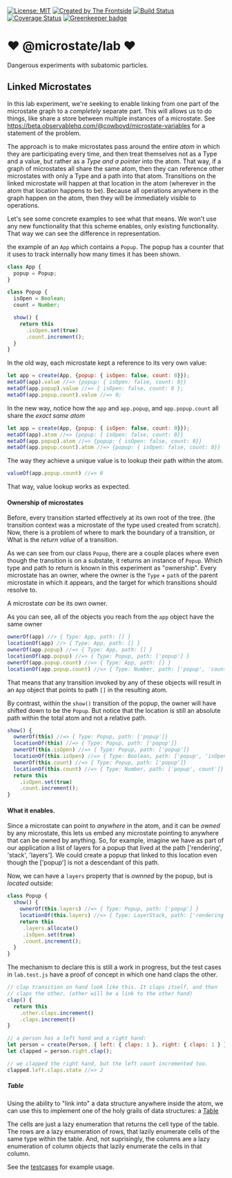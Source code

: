 [![License: MIT](https://img.shields.io/badge/License-MIT-yellow.svg)](https://opensource.org/licenses/MIT)
[![Created by The Frontside](https://img.shields.io/badge/created%20by-frontside.io-blue.svg)](https://frontside.io)
[![Build Status](https://travis-ci.org/microstates/lab.svg?branch=master)](https://travis-ci.org/microstates/lab)
[![Coverage Status](https://coveralls.io/repos/github/microstates/lab/badge.svg?branch=master)](https://coveralls.io/github/microstates/lab?branch=master)
[![Greenkeeper badge](https://badges.greenkeeper.io/microstates/lab.svg)](https://greenkeeper.io/)


# ❤ @microstate/lab ❤️

Dangerous experiments with subatomic particles.


## Linked Microstates

In this lab experiment, we're seeking to enable linking from one part
of the microstate graph to a _completely_ separate part. This will
allows us to do things, like share a store between multiple instances
of a microstate. See
https://beta.observablehq.com/@cowboyd/microstate-variables for a
statement of the problem.


The approach is to make microstates pass around the entire _atom_ in
which they are participating every time, and then treat themselves not
as a Type and a value, but rather as a _Type and a pointer_ into the
atom. That way, if a graph of microstates all share the same atom,
then they can reference other microstates with only a Type and a path into
that atom. Transitions on the linked microstate will happen at that
location in the atom (wherever in the atom that location happens to
be). Because all operations anywhere in the graph happen on the atom,
then they will be immediately visible to operations.

Let's see some concrete examples to see what that means. We won't use
any new functionality that this scheme enables, only existing
functionality. That way we can see the difference in representation.

the example of an `App` which contains a `Popup`. The popup has a
counter that it uses to track internally how many times it has been shown.



``` javascript
class App {
  popup = Popup;
}

class Popup {
  isOpen = Boolean;
  count = Number;

  show() {
    return this
      .isOpen.set(true)
      .count.increment();
  }
}
```

In the old way, each microstate kept a reference to its very own
value:

``` javascript
let app = create(App, {popup: { isOpen: false, count: 0}});
metaOf(app).value //=> {popup: { isOpen: false, count: 0}}
metaOf(app.popup).value //=> { isOpen: false, count: 0 };
metaOf(app.popup.count).value //=> 0;
```

In the new way, notice how the `app` and `app.popup`, and
`app.popup.count` all share the _exact same atom_

``` javascript
let app = create(App, {popup: { isOpen: false, count: 0}});
metaOf(app).atom //=> {popup: { isOpen: false, count: 0}}
metaOf(app.popup).atom //=> {popup: { isOpen: false, count: 0}}
metaOf(app.popup.count).atom //=> {popup: { isOpen: false, count: 0}}
```

The way they achieve a unique value is to lookup their path within
the atom.


``` javascript
valueOf(app.popup.count) //=> 0
```

That way, value lookup works as expected.

#### Ownership of microstates

Before, every transition started effectively at its own root of
the tree. (the transition context was a microstate of the type used
created from scratch). Now, there is a problem of where to mark the
boundary of a transition, or What is the _return value_ of a
transition.

As we can see from our class `Popup`, there are a couple places
where even though the transition is on a substate, it returns an
instance of `Popup`. Which type and path to return is known in this
experiment as "ownership". Every microstate has an owner, where the
owner is the `Type` + `path` of the parent microstate in which it
appears, and the target for which transitions should resolve to.

A microstate _can_ be its own owner.

As you can see, all of the objects you reach from the `app` object
have the same owner

``` javascript
ownerOf(app) //> { Type: App, path: [] }
locationOf(app) //> { Type: App, path: [] }
ownerOf(app.popup) //=> { Type: App, path: [] }
locationOf(app.popup) //=> { Type: Popup, path: ['popup'] }
ownerOf(app.popup.count) //=> { Type: App, path: [] }
locationOf(app.popup.count) //=> { Type: Number, path: ['popup', 'count'] }
```

That means that any transition invoked by any of these objects will
result in an `App` object that points to path `[]` in the resulting
atom.

By contrast, within the `show()` transition of the popup, the owner
will have shifted down to be the `Popup`. But notice that the location
is still an absolute path within the total atom and not a relative path.

``` javascript
show() {
  ownerOf(this) //=> { Type: Popup, path: ['popup']}
  locationOf(this) //=> { Type: Popup, path: ['popup']}
  ownerOf(this.isOpen) //=> { Type: Popup, path: ['popup']}
  locationOf(this.isOpen) //=> { Type: Boolean, path: ['popup', 'isOpen']}
  ownerOf(this.count) //=> { Type: Popup, path: ['popup']}
  locationOf(this.count) //=> { Type: Number, path: ['popup', count']}
  return this
    .isOpen.set(true)
    .count.increment();
}
```

#### What it enables.

Since a microstate can point to _anywhere_ in the atom, and it can be
_owned_ by any microstate, this lets us embed any microstate pointing
to anywhere that can be owned by anything. So, for example, imagine we
have as part of our application a list of layers for a popup that
lived at the path ['rendering', 'stack', 'layers']. We could create a
popup that linked to this location even though the ['popup'] is not a
descendant of this path.

Now, we can have a `layers` property that is _ownned_ by the popup,
but is _located_ outside:

``` javascript
class Popup {
  show() {
    ownerOf(this.layers) //=> { Type: Popup, path: ['popup'] }
    locationOf(this.layers) //=> { Type: LayerStack, path: ['rendering', 'stack', 'layers']}
    return this
     .layers.allocate()
     .isOpen.set(true)
     .count.increment();
  }
}
```

The mechanism to declare this is still a work in progress, but the
test cases in `lab.test.js` have a proof of concept in which one hand
claps the other.

``` javascript
// clap transition on hand look like this. It claps itself, and then
// claps the other. (other will be a link to the other hand)
clap() {
  return this
    .other.claps.increment()
    .claps.increment()
}

// a person has a left hand and a right hand:
let person = create(Person, { left: { claps: 1 }, right: { claps: 1 } });
let clapped = person.right.clap();

// we clapped the right hand, but the left count incremented too.
clapped.left.claps.state //=> 2
```

##### Table

Using the ability to "link into" a data structure anywhere inside the
atom, we can use this to implement one of the holy grails of data
structures: a [Table](examples/table.js)

The cells are just a lazy enumeration that returns the cell type of
the table. The rows are a lazy enumeration of rows, that lazily
enumerate cells of the same type within the table. And, not
suprisingly, the columns are a lazy enumeration of column objects that
lazily enumerate the cells in that column.

See the [testcases](tests/table.test.js) for example usage.
